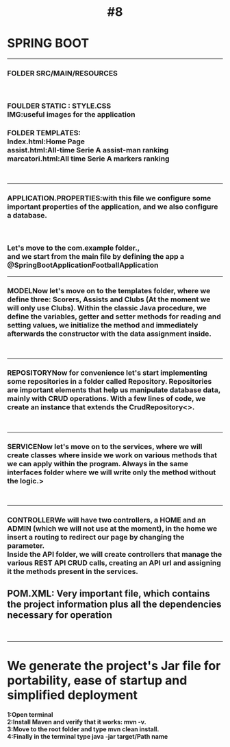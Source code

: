 <h1 align="center"> #8 </h1>


# SPRING BOOT


<hr>
<h3>FOLDER SRC/MAIN/RESOURCES </h3><br>
<h3>FOULDER STATIC : <b>STYLE.CSS</b> <br> <b>IMG:useful images for the application</b></h3>
<h3>FOLDER TEMPLATES:<br><b>Index.html:Home Page</b><br> <b>assist.html:All-time Serie A assist-man ranking</b>
<br><b>marcatori.html:All time Serie A markers ranking </b> </h3><br>
<hr>
<h3>APPLICATION.PROPERTIES:with this file we configure some important properties of the application, and we also configure a database.</h3><br>
<h3>Let's move to the com.example folder.,<br>
and we start from the main file by defining the app a @SpringBootApplication<b>FootballApplication</b></h3>
<hr>
<h3><b>MODEL</b>Now let's move on to the templates folder, where we define three: Scorers, Assists and Clubs (At the moment we will only use Clubs).
Within the classic Java procedure, we define the variables, getter and setter methods for reading and setting values, we initialize the method and immediately afterwards the constructor with the data assignment inside.</h3><br>
<hr>
<h3><b>REPOSITORY</b>Now for convenience let's start implementing some repositories in a folder called Repository.
Repositories are important elements that help us manipulate database data, mainly with CRUD operations.
With a few lines of code, we create an instance that extends the CrudRepository<>.</h3><br>
  <hr>
<h3><b>SERVICE</b>Now let's move on to the services, where we will create classes where inside we work on various methods that we can apply within the program. Always in the same interfaces folder where we will write only the method without the logic.></h3><br>
  <hr>
<h3><b>CONTROLLER</b>We will have two controllers, a HOME and an ADMIN (which we will not use at the moment), in the home we insert a routing to redirect our page by changing the parameter.<br>
Inside the API folder, we will create controllers that manage the various REST API CRUD calls, creating an API url and assigning it the methods present in the services.<br></h3>
<h2><b>POM.XML: Very important file, which contains the project information plus all the dependencies necessary for operation</b></h2><br>


<hr>
<h1>We generate the project's Jar file for portability, ease of startup and simplified deployment</h2>
<h4>1:Open terminal <br>
2:Install Maven and verify that it works: mvn -v. <br>
3:Move to the root folder and type mvn clean install. <br>
4:Finally in the terminal type java -jar target/Path name<br>

</h4>


